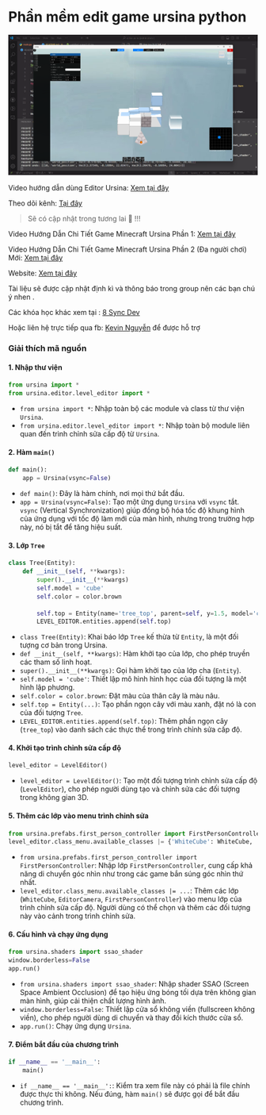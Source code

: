 # Phần mềm edit game ursina python

![show](./doc/image/_01.png)

Video hướng dẫn dùng Editor Ursina: [Xem tại đây](https://youtu.be/GD9Hri9hNwM?si=SqajFnuZKAPyPpwc)

Theo dõi kênh: [Tại đây](https://www.youtube.com/@Dev8Sync/SeattleWebSearch?sub_confirmation=1)

> Sẽ có cập nhật trong tương lai 🥰 !!!

Video Hướng Dẫn Chi Tiết Game Minecraft Ursina Phần 1: [Xem tại đây](https://youtu.be/Zcn9NJtCNas?si=6rpZcZ-MGsIxsx7j)

Video Hướng Dẫn Chi Tiết Game Minecraft Ursina Phần 2 (Đa người chơi) Mới: [Xem tại đây](https://youtu.be/yRDzIuzuBOQ)


Website: [Xem tại đây](https://8syncdev.com/)

<p>Tài liệu sẽ được cập nhật định kì và thông báo trong group nên các bạn chú ý nhen .</p>
<p>
    Các khóa học khác xem tại : <a href="https://educated-energy-e8f.notion.site/L-tr-nh-h-c-2a4a2cb8f9e445df8cef231c8b45f31d">8 Sync Dev</a>
</p>
<p>
    Hoặc liên hệ trực tiếp qua fb: <a href="https://www.facebook.com/8sync">Kevin Nguyễn</a> để được hỗ trợ
</p>

### Giải thích mã nguồn

#### 1. Nhập thư viện
```python
from ursina import *
from ursina.editor.level_editor import *
```
- `from ursina import *`: Nhập toàn bộ các module và class từ thư viện `Ursina`.
- `from ursina.editor.level_editor import *`: Nhập toàn bộ module liên quan đến trình chỉnh sửa cấp độ từ `Ursina`.

#### 2. Hàm `main()`
```python
def main():
    app = Ursina(vsync=False)
```
- `def main()`: Đây là hàm chính, nơi mọi thứ bắt đầu.
- `app = Ursina(vsync=False)`: Tạo một ứng dụng `Ursina` với `vsync` tắt. `vsync` (Vertical Synchronization) giúp đồng bộ hóa tốc độ khung hình của ứng dụng với tốc độ làm mới của màn hình, nhưng trong trường hợp này, nó bị tắt để tăng hiệu suất.

#### 3. Lớp `Tree`
```python
class Tree(Entity):
    def __init__(self, **kwargs):
        super().__init__(**kwargs)
        self.model = 'cube'
        self.color = color.brown

        self.top = Entity(name='tree_top', parent=self, y=1.5, model='cube', color=color.green, selectable=True)
        LEVEL_EDITOR.entities.append(self.top)
```
- `class Tree(Entity)`: Khai báo lớp `Tree` kế thừa từ `Entity`, là một đối tượng cơ bản trong Ursina.
- `def __init__(self, **kwargs)`: Hàm khởi tạo của lớp, cho phép truyền các tham số linh hoạt.
- `super().__init__(**kwargs)`: Gọi hàm khởi tạo của lớp cha (`Entity`).
- `self.model = 'cube'`: Thiết lập mô hình hình học của đối tượng là một hình lập phương.
- `self.color = color.brown`: Đặt màu của thân cây là màu nâu.
- `self.top = Entity(...)`: Tạo phần ngọn cây với màu xanh, đặt nó là con của đối tượng `Tree`.
- `LEVEL_EDITOR.entities.append(self.top)`: Thêm phần ngọn cây (`tree_top`) vào danh sách các thực thể trong trình chỉnh sửa cấp độ.

#### 4. Khởi tạo trình chỉnh sửa cấp độ
```python
level_editor = LevelEditor()
```
- `level_editor = LevelEditor()`: Tạo một đối tượng trình chỉnh sửa cấp độ (`LevelEditor`), cho phép người dùng tạo và chỉnh sửa các đối tượng trong không gian 3D.

#### 5. Thêm các lớp vào menu trình chỉnh sửa
```python
from ursina.prefabs.first_person_controller import FirstPersonController
level_editor.class_menu.available_classes |= {'WhiteCube': WhiteCube, 'EditorCamera':EditorCamera, 'FirstPersonController':FirstPersonController}
```
- `from ursina.prefabs.first_person_controller import FirstPersonController`: Nhập lớp `FirstPersonController`, cung cấp khả năng di chuyển góc nhìn như trong các game bắn súng góc nhìn thứ nhất.
- `level_editor.class_menu.available_classes |= ...`: Thêm các lớp (`WhiteCube`, `EditorCamera`, `FirstPersonController`) vào menu lớp của trình chỉnh sửa cấp độ. Người dùng có thể chọn và thêm các đối tượng này vào cảnh trong trình chỉnh sửa.

#### 6. Cấu hình và chạy ứng dụng
```python
from ursina.shaders import ssao_shader
window.borderless=False
app.run()
```
- `from ursina.shaders import ssao_shader`: Nhập shader SSAO (Screen Space Ambient Occlusion) để tạo hiệu ứng bóng tối dựa trên không gian màn hình, giúp cải thiện chất lượng hình ảnh.
- `window.borderless=False`: Thiết lập cửa sổ không viền (fullscreen không viền), cho phép người dùng di chuyển và thay đổi kích thước cửa sổ.
- `app.run()`: Chạy ứng dụng `Ursina`.

#### 7. Điểm bắt đầu của chương trình
```python
if __name__ == '__main__':
    main()
```
- `if __name__ == '__main__':`: Kiểm tra xem file này có phải là file chính được thực thi không. Nếu đúng, hàm `main()` sẽ được gọi để bắt đầu chương trình.
